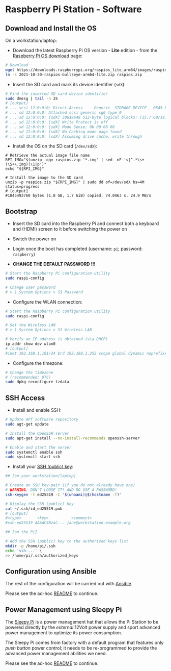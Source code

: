 Raspberry Pi Station - Software
===============================

Download and Install the OS
---------------------------

On a workstation/laptop:

* Download the latest Raspberry Pi OS version - **Lite** edition - from the
  [Raspberry Pi OS download][rpi-os-download] page:

``` bash
# Download
wget https://downloads.raspberrypi.org/raspios_lite_arm64/images/raspios_lite_arm64-2021-11-08/2021-10-30-raspios-bullseye-arm64-lite.zip
ln -s 2021-10-30-raspios-bullseye-arm64-lite.zip raspios.zip
```

* Insert the SD card and mark its device identifier (`sdX`):

``` bash
# Find the inserted SD card device identifier
sudo dmesg | tail -n 25
# [output]
# ... scsi 12:0:0:0: Direct-Access     Generic  STORAGE DEVICE   0545 PQ: 0 ANSI: 0
# ... sd 12:0:0:0: Attached scsi generic sg6 type 0
# ... sd 12:0:0:0: [sdX] 30619648 512-byte logical blocks: (15.7 GB/14.6 GiB)
# ... sd 12:0:0:0: [sdX] Write Protect is off
# ... sd 12:0:0:0: [sdX] Mode Sense: 0b 00 00 08
# ... sd 12:0:0:0: [sdX] No Caching mode page found
# ... sd 12:0:0:0: [sdX] Assuming drive cache: write through
```

* Install the OS on the SD card (`/dev/sdX`):

```
# Retrieve the actual image file name
RPI_IMG="$(unzip -qqv raspios.zip '*.img' | sed -nE 's|^.*\s+(\S+\.img)|\1|p')"
echo "${RPI_IMG}"

# Install the image to the SD card
unzip -p raspios.zip "${RPI_IMG}" | sudo dd of=/dev/sdX bs=4M status=progress
# [output]
#1845493760 bytes (1.8 GB, 1.7 GiB) copied, 74.0463 s, 24.9 MB/s
```

[rpi-os-download]: https://www.raspberrypi.org/downloads/raspberry-pi-os/


Bootstrap
---------

* Insert the SD card into the Raspberry Pi and connect both a keyboard and (HDMI) screen to it
  before switching the power on

* Switch the power on

* Login once the boot has completed (username: `pi`; password: `raspberry`)

* **CHANGE THE DEFAULT PASSWORD !!!**

``` bash
# Start the Raspberry Pi configuration utility
sudo raspi-config

# Change user password
# > 1 System Options > S3 Password
```

* Configure the WLAN connection:

``` bash
# Start the Raspberry Pi configuration utility
sudo raspi-config

# Set the Wireless LAN
# > 1 System Options > S1 Wireless LAN

# Verify an IP address is obtained (via DHCP)
ip addr show dev wlan0
# [output]
#inet 192.168.1.101/24 brd 192.168.1.255 scope global dynamic noprefixroute wlan0
```

* Configure the timezone:

``` bash
# Change the timezone
# (recommended: UTC)
sudo dpkg-reconfigure tzdata
```

SSH Access
----------

* Install and enable SSH:

``` bash
# Update APT software repository
sudo agt-get update

# Install the OpenSSH server
sudo apt-get install --no-install-recommends openssh-server

# Enable and start the server
sudo systemctl enable ssh
sudo systemctl start ssh
```

* Install your [SSH (public) key][ssh-key]:

``` bash
## [on your workstation/laptop]

# Create an SSH key-pair (if you do not already have one)
# WARNING: DON'T LOOSE IT! AND DO USE A PASSWORD!
ssh-keygen -t ed25519 -C "$(whoami)@$(hostname -f)"

# Display the SSH (public) key
cat ~/.ssh/id_ed25519.pub
# [output]
#<type>       <key>          <comment>
#ssh-ed25519 AAAAC3NzaC... jane@workstation.example.org

## [on the Pi]

# Add the SSH (public) key to the authorized keys list
mkdir -p /home/pi/.ssh
echo 'ssh-...' \
>> /home/pi/.ssh/authorized_keys
```

[ssh-key]: https://www.ssh.com/ssh/key/


Configuration using Ansible
---------------------------

The rest of the configuration will be carried out with [Ansible][ansible].

[ansible]: https://www.ansible.com/

Please see the ad-hoc [README](./ansible/README.md) to continue.


Power Management using Sleepy Pi
--------------------------------

The [Sleepy Pi][sleepy-pi] is a power management hat that allows the Pi Station to be powered
directly by the _external_ 12Volt power supply and sport advanced power management to optimize
its power consumption.

[sleepy-pi]: https://spellfoundry.com/product/sleepy-pi-2/

The Sleepy Pi comes from factory with a default program that features only _push button_ power
control; it needs to be re-programmed to provide the advanced power management abilities we
need.

Please see the ad-hoc [README](./sleepy-pi/README.md) to continue.
